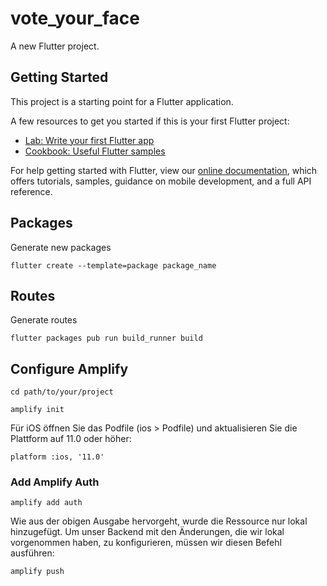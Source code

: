 # vote_your_face

A new Flutter project.

## Getting Started

This project is a starting point for a Flutter application.

A few resources to get you started if this is your first Flutter project:

- [Lab: Write your first Flutter app](https://flutter.dev/docs/get-started/codelab)
- [Cookbook: Useful Flutter samples](https://flutter.dev/docs/cookbook)

For help getting started with Flutter, view our
[online documentation](https://flutter.dev/docs), which offers tutorials,
samples, guidance on mobile development, and a full API reference.

## Packages

Generate new packages

``flutter create --template=package package_name``

## Routes

Generate routes

``flutter packages pub run build_runner build``

## Configure Amplify

```cd path/to/your/project```

``amplify init``

Für iOS öffnen Sie das Podfile (ios > Podfile) und aktualisieren Sie die Plattform auf 11.0 oder höher:

``platform :ios, '11.0'``

### Add Amplify Auth

``amplify add auth``

Wie aus der obigen Ausgabe hervorgeht, wurde die Ressource nur lokal hinzugefügt. 
Um unser Backend mit den Änderungen, die wir lokal vorgenommen haben, zu konfigurieren, müssen wir diesen Befehl ausführen:

``amplify push``

